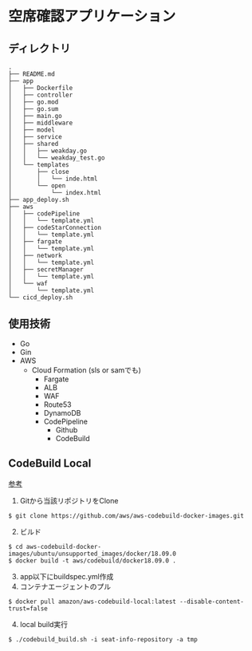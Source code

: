 # 空席確認アプリケーション

## ディレクトリ
```
.
├── README.md
├── app
│   ├── Dockerfile
│   ├── controller
│   ├── go.mod
│   ├── go.sum
│   ├── main.go
│   ├── middleware
│   ├── model
│   ├── service
│   ├── shared
│   │   ├── weakday.go
│   │   └── weakday_test.go
│   └── templates
│       ├── close
│       │   └── inde.html
│       └── open
│           └── index.html
├── app_deploy.sh
├── aws
│   ├── codePipeline
│   │   └── template.yml
│   ├── codeStarConnection
│   │   └── template.yml
│   ├── fargate
│   │   └── template.yml
│   ├── network
│   │   └── template.yml
│   ├── secretManager
│   │   └── template.yml
│   └── waf
│       └── template.yml
└── cicd_deploy.sh
```

## 使用技術
- Go
- Gin
- AWS
  - Cloud Formation (sls or samでも)
    - Fargate
    - ALB
    - WAF
    - Route53
    - DynamoDB
    - CodePipeline
      - Github
      - CodeBuild

## CodeBuild Local
[参考](https://docs.aws.amazon.com/ja_jp/codebuild/latest/userguide/use-codebuild-agent.html)
1. Gitから当該リポジトリをClone
```shell
$ git clone https://github.com/aws/aws-codebuild-docker-images.git
```
2. ビルド
```shell
$ cd aws-codebuild-docker-images/ubuntu/unsupported_images/docker/18.09.0
$ docker build -t aws/codebuild/docker18.09.0 .
```
3. app以下にbuildspec.yml作成
4. コンテナエージェントのプル
```shell
$ docker pull amazon/aws-codebuild-local:latest --disable-content-trust=false
```
4. local build実行
```shell
$ ./codebuild_build.sh -i seat-info-repository -a tmp
```